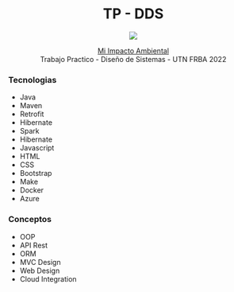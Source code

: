 

<h1 align="center">
TP - DDS 
</h1>
<p align="center">
<a href="http://20.226.116.161:9078/login">
<img src="https://user-images.githubusercontent.com/48862380/222979212-55d0589d-2726-4dc9-8331-7c3a0f49bea4.png"></a>
</p>

<p align="center">
<a href="http://20.226.116.161:9078/login">Mi Impacto Ambiental</a>
<br> Trabajo Practico - Diseño de Sistemas -
UTN FRBA 2022
</p>



### Tecnologias
- Java
- Maven
- Retrofit
- Hibernate
- Spark
- Hibernate
- Javascript
- HTML
- CSS
- Bootstrap
- Make
- Docker
- Azure

### Conceptos
- OOP
- API Rest
- ORM
- MVC Design
- Web Design
- Cloud Integration





